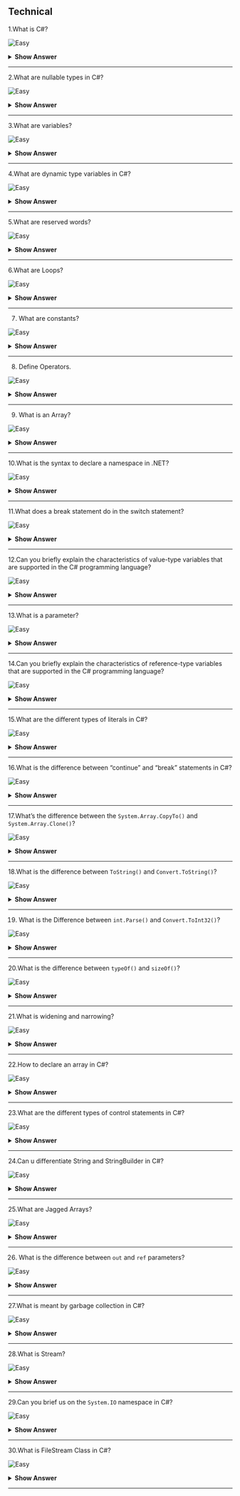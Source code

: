 ## Technical

1.What is C#?

![Easy](https://github.com/revaturelabs/interviewquestions/blob/dev/ComplexityTags/simple%20(2).svg)

<details> <summary> <b> Show Answer </b> </summary>

<blockquote> 
    
C# is a general-purpose, high-level multi-paradigm programming language.C# encompasses static typing, strong typing, lexically scoped, imperative, declarative, functional, generic, object-oriented (class-based), and component-oriented programming disciplines.

</blockquote>

</details>

---

2.What are nullable types in C#?

![Easy](https://github.com/revaturelabs/interviewquestions/blob/dev/ComplexityTags/simple%20(2).svg)

<details> <summary> <b> Show Answer </b> </summary>

<blockquote> 

- C# provides special data types, the nullable types, to which you can assign a normal range of values as well as null values.

- For example, we can store any value from -2,147,483,648 to 2,147,483,647 or null in a `Nullable<Int32>` variable.Similarly, we can assign true, false, or null in a `Nullable<bool>` variable.

</blockquote>

</details>

---

3.What are variables?

![Easy](https://github.com/revaturelabs/interviewquestions/blob/dev/ComplexityTags/simple%20(2).svg)

<details> <summary> <b> Show Answer </b> </summary>

<blockquote>

Variables are named memory locations (memory cells) which are used to store the program’s input and its computational results during program execution.As the name suggests, the value of a variable may change during the program execution.

</blockquote>

</details>

---

4.What are dynamic type variables in C#?

![Easy](https://github.com/revaturelabs/interviewquestions/blob/dev/ComplexityTags/simple%20(2).svg)

<details> <summary> <b> Show Answer </b> </summary>

<blockquote> 

We can store any type of value in the dynamic data type variable.Type checking for these types of variables takes place at run-time.

</blockquote>
</details>

---

5.What are reserved words?

![Easy](https://github.com/revaturelabs/interviewquestions/blob/dev/ComplexityTags/simple%20(2).svg)

<details> <summary> <b> Show Answer </b> </summary>

<blockquote>

Reserved words or keywords are words, which have predefined meanings.They have predefined uses and cannot be used or redefined for any other purpose in a programming language.

**Examples**
 - IF
 - ELSE
 - THEN

</blockquote>

</details>

---

6.What are Loops?

![Easy](https://github.com/revaturelabs/interviewquestions/blob/dev/ComplexityTags/simple%20(2).svg)

<details> <summary> <b> Show Answer </b> </summary>

<blockquote>

The loop is a structure which can repeat a set of statements up to a fixed number of times or until a certain criterion is satisfied.Name different types of loops.

</blockquote>

</details>

---

7. What are constants?

![Easy](https://github.com/revaturelabs/interviewquestions/blob/dev/ComplexityTags/simple%20(2).svg)

<details> <summary> <b> Show Answer </b> </summary>

<blockquote>

A constant is a quantity whose value cannot be changed.Unlike a variable, the value stored in a constant can’t be modified during program execution.

Numeric constants consist of integers, single precision, or double-precision numbers.Integer constants represent values that are counted and do not have a fractional part, e.g., +56, -678.

A string constant is a sequence of alphanumeric characters enclosed in double quotation marks.The maximum length of a string constant is 255 characters.For example, 'New York`.

</blockquote>

</details>

---

8. Define Operators.

![Easy](https://github.com/revaturelabs/interviewquestions/blob/dev/ComplexityTags/simple%20(2).svg)

<details> <summary> <b> Show Answer </b> </summary>

<blockquote>

Operators are symbols which are used to perform certain operations on data.These include arithmetic, relational, logical, and assignment operators.

</blockquote>

</details>

---

9. What is an Array?

![Easy](https://github.com/revaturelabs/interviewquestions/blob/dev/ComplexityTags/simple%20(2).svg)

<details> <summary> <b> Show Answer </b> </summary>

<blockquote>

An array is a data structure that stores a fixed number of literal values (elements) of the same data type.Array elements are stored contiguously in the memory.

In C#, an array can be of three types: single-dimensional, multidimensional, and jagged array.

</blockquote>

</details>

---

10.What is the syntax to declare a namespace in .NET?

![Easy](https://github.com/revaturelabs/interviewquestions/blob/dev/ComplexityTags/simple%20(2).svg)

<details> <summary> <b> Show Answer </b> </summary>

<blockquote>

In .NET, the namespace keyword is used to declare a namespace in the code.The syntax for declaring a namespace in C# is:

`namespace UserNameSpace;`

</blockquote>

</details>

---

11.What does a break statement do in the switch statement?

![Easy](https://github.com/revaturelabs/interviewquestions/blob/dev/ComplexityTags/simple%20(2).svg)

<details> <summary> <b> Show Answer </b> </summary>

<blockquote>

- The switch statement is a selection control statement that is used to handle multiple choices and transfer control to the case statements within its body.

- The following code snippet shows an example of the use of the switch statement in C#:

```C#
switch(choice) {
     case 1: 
     console.WriteLine(First); 
     break; 
     
     case 2: 
     console.WriteLine(Second); 
     break; 
     
     default: 
     console.WriteLine(Wrong choice); 
     break; 
     }
```
In switch statements, the break statement is used at the end of a case statement.The break statement is mandatory in C# and it avoids the fall-through of one case statement to another.

</blockquote>

</details>

---

12.Can you briefly explain the characteristics of value-type variables that are supported in the C# programming language?

![Easy](https://github.com/revaturelabs/interviewquestions/blob/dev/ComplexityTags/simple%20(2).svg)

<details> <summary> <b> Show Answer </b> </summary>

<blockquote>

The variables that are based on value types directly contain values.The characteristics of value-type variables that are supported in C# programming language are as follows:

- All value-type variables derive implicitly from the `System.ValueTypeclass`.
- We cannot derive any new type from a value type.
- Value types have an implicit default constructor that initializes the default value of that type.
- The value type consists of two main categories:
  - Structs - Summarizes small groups of related variables.
  - Enumerations - Consists of a set of named constants.

</blockquote>

</details>

---

13.What is a parameter?

![Easy](https://github.com/revaturelabs/interviewquestions/blob/dev/ComplexityTags/simple%20(2).svg)

<details> <summary> <b> Show Answer </b> </summary>

<blockquote>

A parameter is a special kind of variable, which is used in a function to provide a piece of information or input to a caller function.These inputs are called arguments.In C#, the different types of parameters are as follows:
- Value type 
- Reference type 
- Output type 
- Optional parameter 

</blockquote>

</details>

---

14.Can you briefly explain the characteristics of reference-type variables that are supported in the C# programming language?

![Easy](https://github.com/revaturelabs/interviewquestions/blob/dev/ComplexityTags/simple%20(2).svg)

<details> <summary> <b> Show Answer </b> </summary>

<blockquote>

The variables are based on reference types of store references to the actual data.The keywords that are used to declare reference types are:
- **Class** - Refers to the primary building block for the programs, which is used to encapsulate variables and methods into a single unit.
- **Interface** - Contains only the signatures of methods, properties, events, or indexers.
- **Delegate** - Refers to a reference type that is used to encapsulate a named or anonymous method.

</blockquote>

</details>

---

15.What are the different types of literals in C#?

![Easy](https://github.com/revaturelabs/interviewquestions/blob/dev/ComplexityTags/simple%20(2).svg)

<details> <summary> <b> Show Answer </b> </summary>

<blockquote>

The different types of literals in C# are:

- **Boolean literals** - Refers to the True and False literals that map to the true and false states, respectively.
- **Integer literals** - Refers to literals that are used to write values of types int, uint, long, and ulong.
- **Real literals** - Refers to literals that are used to write values of types of float, double, and decimal.
- **Character literals** - Represents a single character that usually consists of a character in quotes, such as 'a'.
- **String literals** - Refers to string literals, which can be of two types in C#:
  -  A regular string literal consists of zero or more characters enclosed in double quotes, such as hello.
  - A verbatim string literal consists of the @ character followed by a double-quote character, such as @hello.
- **The Null literal** - Represents the null-type.

</blockquote>

</details>

---

16.What is the difference between “continue” and “break” statements in C#?

![Easy](https://github.com/revaturelabs/interviewquestions/blob/dev/ComplexityTags/simple%20(2).svg)

<details> <summary> <b> Show Answer </b> </summary>

<blockquote>

Using the `break` statement, we can jump out of a loop whereas by using the `continue` statement, we can jump over one iteration and then resume our loop execution.

</blockquote>

</details>

---

17.What’s the difference between the `System.Array.CopyTo()` and `System.Array.Clone()`?

![Easy](https://github.com/revaturelabs/interviewquestions/blob/dev/ComplexityTags/simple%20(2).svg)

<details> <summary> <b> Show Answer </b> </summary>

<blockquote>

The difference is - `System.Array.CopyTo()` requires a destination array to exist before and it must be capable to hold all the elements in the source array from the index that is specified to copy from the source array.On the other hand, `System.Array.Clone()` method does not require the destination array to exist as it creates a new one from scratch.

</blockquote>

</details>

---

18.What is the difference between `ToString()` and `Convert.ToString()`?

![Easy](https://github.com/revaturelabs/interviewquestions/blob/dev/ComplexityTags/simple%20(2).svg)

<details> <summary> <b> Show Answer </b> </summary>

<blockquote>

`ToString()` does not handle null values but `Convert.ToString()` will handle null values

</blockquote>

</details>

---

19. What is the Difference between `int.Parse()` and `Convert.ToInt32()`?

![Easy](https://github.com/revaturelabs/interviewquestions/blob/dev/ComplexityTags/simple%20(2).svg)

<details> <summary> <b> Show Answer </b> </summary>

<blockquote>

`int.Parse()`  will convert only string to int. `Convert.ToInt32()` is used to convert any datatype to an int type.

</blockquote>

</details>

---

20.What is the difference between `typeOf()` and `sizeOf()`?

![Easy](https://github.com/revaturelabs/interviewquestions/blob/dev/ComplexityTags/simple%20(2).svg)

<details> <summary> <b> Show Answer </b> </summary>

<blockquote>

- `TypeOf()` is used to get the Base Datatype name.

- `SizeOf()` is used to get the size of the Datatype.

</blockquote>

</details>

---

21.What is widening and narrowing?

![Easy](https://github.com/revaturelabs/interviewquestions/blob/dev/ComplexityTags/simple%20(2).svg)

<details> <summary> <b> Show Answer </b> </summary>

<blockquote>

Widening is used to convert smaller datatype to longer datatype

**`Ex:int to long`**

The narrowing is used to convert longer datatypes to smaller Datatype

**`Ex:long to int`**

**Note::** Working with Narrowing is an unsafe type of programming.

</blockquote>

</details>

---

22.How to declare an array in C#?

![Easy](https://github.com/revaturelabs/interviewquestions/blob/dev/ComplexityTags/simple%20(2).svg)

<details> <summary> <b> Show Answer </b> </summary>

<blockquote>

- To declare an array, define the variable type with square brackets:
`datatype[] arr_name;`

**For example:**
`string[] cars;`
- We have now declared a variable that holds an array of strings.

- To insert values to it, we can use an array literal - place the values in a comma-separated list, inside curly braces:

- `string[] cars = {"Volvo", "BMW", "Ford", "Mazda"};`

</blockquote>

</details>

---

23.What are the different types of control statements in C#?

![Easy](https://github.com/revaturelabs/interviewquestions/blob/dev/ComplexityTags/simple%20(2).svg)

<details> <summary> <b> Show Answer </b> </summary>

<blockquote>

There are generally considered to be three main types of control statements, each serving different purposes.These include:

**Selection statements**, which enable us to branch to different sections of code.
**Iteration statements**, which enable us to loop through connections or perform the same series of operations repeatedly until a specified condition is met.
**Jump statements**, which enable control of flow to be shifted to another section of code.

</blockquote>

</details>

---

24.Can u differentiate String and StringBuilder in C#?

![Easy](https://github.com/revaturelabs/interviewquestions/blob/dev/ComplexityTags/simple%20(2).svg)

<details> <summary> <b> Show Answer </b> </summary>

<blockquote>

A string object is immutable, meaning that it cannot be changed after it’s created.Any operation that tries to modify the string object will simply create a new string object.On the other hand, a string builder object is mutable and can be modified.

</blockquote>

</details>

---

25.What are Jagged Arrays?

![Easy](https://github.com/revaturelabs/interviewquestions/blob/dev/ComplexityTags/simple%20(2).svg)

<details> <summary> <b> Show Answer </b> </summary>

<blockquote>

The Array which comprises elements of a typed array is called a Jagged Array.The elements in Jagged Arrays can be of various dimensions and sizes.

</blockquote>

</details>

---

26. What is the difference between `out` and `ref` parameters?

![Easy](https://github.com/revaturelabs/interviewquestions/blob/dev/ComplexityTags/simple%20(2).svg)

<details> <summary> <b> Show Answer </b> </summary>

<blockquote>

When an argument is passed as a `ref`, it must be initialized before it can be passed to the method.An `out` parameter, on the other hand, need not be initialized before passing to a method.

</blockquote>

</details>

---

27.What is meant by garbage collection in C#?

![Easy](https://github.com/revaturelabs/interviewquestions/blob/dev/ComplexityTags/simple%20(2).svg)

<details> <summary> <b> Show Answer </b> </summary>

<blockquote> 

In C#, garbage collection is the process of managing memory in an application.The garbage collector automatically disposes of memory that is no longer used to make memory available for new allocations.

</blockquote>

</details>
    
---

28.What is Stream?

![Easy](https://github.com/revaturelabs/interviewquestions/blob/dev/ComplexityTags/simple%20(2).svg)

<details> <summary> <b> Show Answer </b> </summary>

<blockquote> 
    
A stream is a sequence of bytes travelling from a source to a destination over a communication path.There are two main streams: the input stream and the output stream.The input stream is used for reading data from the file (read operation) and the output stream is used for writing into the file (write operation).There are two types of streams used:

- **Input stream**: This stream is used to read data from a file, which is known as a read operation.
- **Output stream**: This stream is used to write data into a file, which is known as a write operation.

</blockquote>

</details>

---

29.Can you brief us on the `System.IO` namespace in C#?

![Easy](https://github.com/revaturelabs/interviewquestions/blob/dev/ComplexityTags/simple%20(2).svg)

<details> <summary> <b> Show Answer </b> </summary>

<blockquote> 

In C#, the `System.IO` namespace contains the required classes which are used to handle the input and output streams and provide information about file and directory structure.The parent class of file processing is Stream.Stream is an abstract class, which is used as the parent of the classes that implement the necessary operations.

**Note**: The FileIno, DirectoryInfo, and DriveInfo classes have instance methods.File, Directory, and Path classes have static methods.

</blockquote>

</details>

---

30.What is FileStream Class in C#?

![Easy](https://github.com/revaturelabs/interviewquestions/blob/dev/ComplexityTags/simple%20(2).svg)

<details> <summary> <b> Show Answer </b> </summary>

<blockquote> 

- The FileStream class in C# provides a stream for file operations.It can be used to perform both synchronous and asynchronous read and write operations.With the help of FileStream class, we can easily read and write data into files.

- To use FileStream class in C#, first of all, we need to include the System.IO namespace and then we need to create an instance of the FileStream object to create a new file or open an existing file.

</blockquote>

</details>

---


